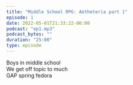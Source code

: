 ```yaml
---
title: "Middle School RPG: Aetheteria part 1"
episode: 1
date: 2022-05-01T21:33:22-06:00
podcast: "ep1.mp3"
podcast_bytes: ""
duration: "25:00"
type: episode
---
```


Boys in middle school  
We get off topic to much  
GAP spring fedora
